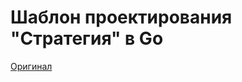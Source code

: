 # Шаблон проектирования "Стратегия" в Go

[Оригинал](https://golangbyexample.com/strategy-design-pattern-golang/)